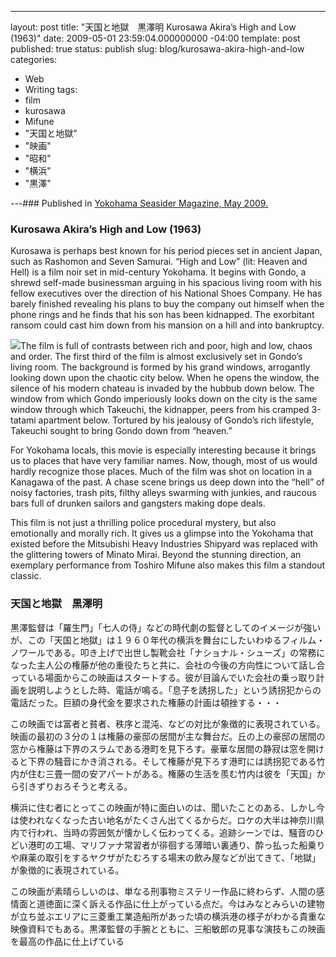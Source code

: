 ---
layout: post
title: "天国と地獄　黒澤明 Kurosawa Akira’s High and Low (1963)"
date: 2009-05-01 23:59:04.000000000 -04:00
template: post
published: true
status: publish
slug: blog/kurosawa-akira-high-and-low
categories:
- Web
- Writing
tags:
- film
- kurosawa
- Mifune
- "天国と地獄"
- "映画"
- "昭和"
- "横浜"
- "黒澤"

---### <span style="font-weight: normal;">Published in [Yokohama Seasider Magazine, May 2009.](http://www.yokohamaseasider.com/2009/05/ "Yokohama Seasider")</span>

### Kurosawa Akira’s High and Low (1963)

Kurosawa is perhaps best known for his period pieces set in ancient Japan, such as Rashomon and Seven Samurai. “High and Low” (lit: Heaven and Hell) is a film noir set in mid-century Yokohama. It begins with Gondo, a shrewd self-made businessman arguing in his spacious living room with his fellow executives over the direction of his National Shoes Company. He has barely finished revealing his plans to buy the company out himself when the phone rings and he finds that his son has been kidnapped. The exorbitant ransom could cast him down from his mansion on a hill and into bankruptcy.

[![](https://upload.wikimedia.org/wikipedia/en/6/6a/HIGH_AND_LOW_JP_.jpg)](https://upload.wikimedia.org/wikipedia/en/6/6a/HIGH_AND_LOW_JP_.jpg)The film is full of contrasts between rich and poor, high and low, chaos and order. The first third of the film is almost exclusively set in Gondo’s living room. The background is formed by his grand windows, arrogantly looking down upon the chaotic city below. When he opens the window, the silence of his modern chateau is invaded by the hubbub down below. The window from which Gondo imperiously looks down on the city is the same window through which Takeuchi, the kidnapper, peers from his cramped 3-tatami apartment below. Tortured by his jealousy of Gondo’s rich lifestyle, Takeuchi sought to bring Gondo down from “heaven.”

For Yokohama locals, this movie is especially interesting because it brings us to places that have very familiar names. Now, though, most of us would hardly recognize those places. Much of the film was shot on location in a Kanagawa of the past. A chase scene brings us deep down into the “hell” of noisy factories, trash pits, filthy alleys swarming with junkies, and raucous bars full of drunken sailors and gangsters making dope deals.

This film is not just a thrilling police procedural mystery, but also emotionally and morally rich. It gives us a glimpse into the Yokohama that existed before the Mitsubishi Heavy Industries Shipyard was replaced with the glittering towers of Minato Mirai. Beyond the stunning direction, an exemplary performance from Toshiro Mifune also makes this film a standout classic.

### 天国と地獄　黒澤明

黒澤監督は「羅生門」「七人の侍」などの時代劇の監督としてのイメージが強いが、この「天国と地獄」は１９６０年代の横浜を舞台にしたいわゆるフィルム・ノワールである。叩き上げで出世し製靴会社「ナショナル・シューズ」の常務になった主人公の権藤が他の重役たちと共に、会社の今後の方向性について話し合っている場面からこの映画はスタートする。彼が目論んでいた会社の乗っ取り計画を説明しようとした時、電話が鳴る。「息子を誘拐した」という誘拐犯からの電話だった。巨額の身代金を要求された権藤の計画は頓挫する・・・

この映画では富者と貧者、秩序と混沌、などの対比が象徴的に表現されている。映画の最初の３分の１は権藤の豪邸の居間が主な舞台だ。丘の上の豪邸の居間の窓から権藤は下界のスラムである港町を見下ろす。豪華な居間の静寂は窓を開けると下界の騒音にかき消される。そして権藤が見下ろす港町には誘拐犯である竹内が住む三畳一間の安アパートがある。権藤の生活を羨む竹内は彼を「天国」から引きずりおろそうと考える。

横浜に住む者にとってこの映画が特に面白いのは、聞いたことのある、しかし今は使われなくなった古い地名がたくさん出てくるからだ。ロケの大半は神奈川県内で行われ、当時の雰囲気が懐かしく伝わってくる。追跡シーンでは、騒音のひどい港町の工場、マリファナ常習者が徘徊する薄暗い裏通り、酔っ払った船乗りや麻薬の取引をするヤクザがたむろする場末の飲み屋などが出てきて、「地獄」が象徴的に表現されている。

この映画が素晴らしいのは、単なる刑事物ミステリー作品に終わらず、人間の感情面と道徳面に深く訴える作品に仕上がっている点だ。今はみなとみらいの建物が立ち並ぶエリアに三菱重工業造船所があった頃の横浜港の様子がわかる貴重な映像資料でもある。黒澤監督の手腕とともに、三船敏郎の見事な演技もこの映画を最高の作品に仕上げている